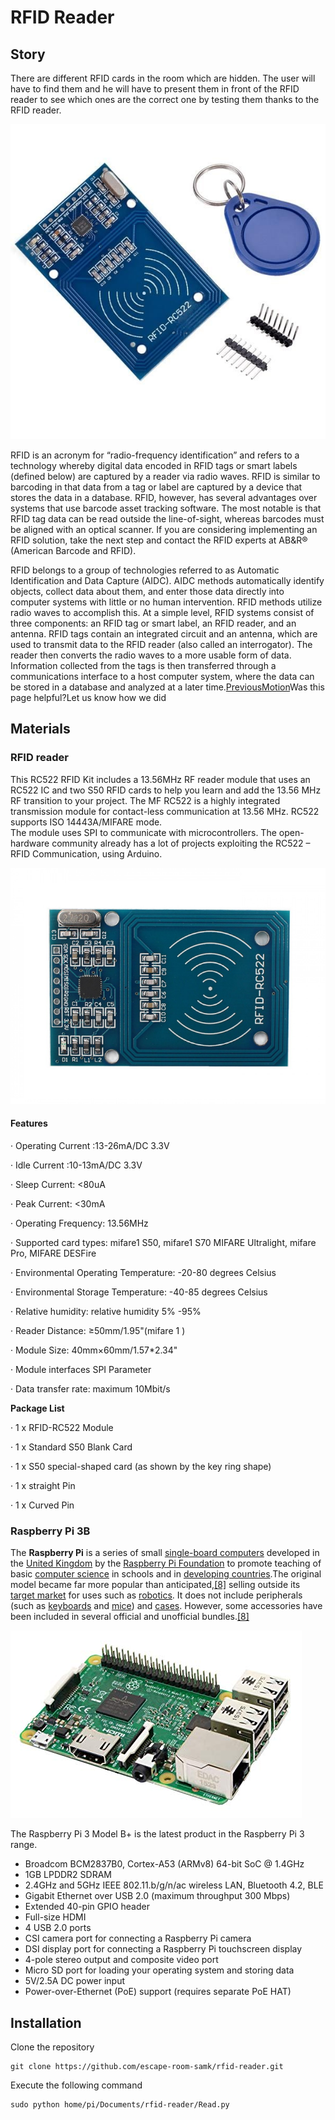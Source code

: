 # RFID Reader

## Story

There are different RFID cards in the room which are hidden. The user will have to find them and he will have to present them in front of the RFID reader to see which ones are the correct one by testing them thanks to the RFID reader. 

![](../.gitbook/assets/rfid-rc-22-1.jpg)

RFID is an acronym for “radio-frequency identification” and refers to a technology whereby digital data encoded in RFID tags or smart labels \(defined below\) are captured by a reader via radio waves. RFID is similar to barcoding in that data from a tag or label are captured by a device that stores the data in a database. RFID, however, has several advantages over systems that use barcode asset tracking software. The most notable is that RFID tag data can be read outside the line-of-sight, whereas barcodes must be aligned with an optical scanner. If you are considering implementing an RFID solution, take the next step and contact the RFID experts at AB&R® \(American Barcode and RFID\).

RFID belongs to a group of technologies referred to as Automatic Identification and Data Capture \(AIDC\). AIDC methods automatically identify objects, collect data about them, and enter those data directly into computer systems with little or no human intervention. RFID methods utilize radio waves to accomplish this. At a simple level, RFID systems consist of three components: an RFID tag or smart label, an RFID reader, and an antenna. RFID tags contain an integrated circuit and an antenna, which are used to transmit data to the RFID reader \(also called an interrogator\). The reader then converts the radio waves to a more usable form of data. Information collected from the tags is then transferred through a communications interface to a host computer system, where the data can be stored in a database and analyzed at a later time.[PreviousMotion](https://auxiliary.gitbook.io/project/)Was this page helpful?Let us know how we did  


## Materials 

### RFID reader

This RC522 RFID Kit includes a 13.56MHz RF reader module that uses an RC522 IC and two S50 RFID cards to help you learn and add the 13.56 MHz RF transition to your project. The MF RC522 is a highly integrated transmission module for contact-less communication at 13.56 MHz. RC522 supports ISO 14443A/MIFARE mode.  
 The module uses SPI to communicate with microcontrollers. The open-hardware community already has a lot of projects exploiting the RC522 – RFID Communication, using Arduino.

![](../.gitbook/assets/image%20%2819%29.png)

#### **Features**

·  Operating Current :13-26mA/DC 3.3V

·  Idle Current :10-13mA/DC 3.3V

·  Sleep Current: &lt;80uA

·  Peak Current: &lt;30mA

·  Operating Frequency: 13.56MHz

·  Supported card types: mifare1 S50, mifare1 S70 MIFARE Ultralight, mifare Pro, MIFARE DESFire

·  Environmental Operating Temperature: -20-80 degrees Celsius

·  Environmental Storage Temperature: -40-85 degrees Celsius

·  Relative humidity: relative humidity 5% -95%

·  Reader Distance: ≥50mm/1.95"\(mifare 1 \)

·  Module Size: 40mm×60mm/1.57\*2.34"

·  Module interfaces SPI Parameter

·  Data transfer rate: maximum 10Mbit/s

**Package List** 

·  1 x RFID-RC522 Module

·  1 x Standard S50 Blank Card

·  1 x S50 special-shaped card \(as shown by the key ring shape\)

·  1 x straight Pin

·  1 x Curved Pin

  


### Raspberry Pi 3B

The **Raspberry Pi** is a series of small [single-board computers](https://en.wikipedia.org/wiki/Single-board_computer) developed in the [United Kingdom](https://en.wikipedia.org/wiki/United_Kingdom) by the [Raspberry Pi Foundation](https://en.wikipedia.org/wiki/Raspberry_Pi_Foundation) to promote teaching of basic [computer science](https://en.wikipedia.org/wiki/Computer_science) in schools and in [developing countries](https://en.wikipedia.org/wiki/Developing_countries).The original model became far more popular than anticipated,[\[8\]](https://en.wikipedia.org/wiki/Raspberry_Pi#cite_note-1000x-8) selling outside its [target market](https://en.wikipedia.org/wiki/Target_market) for uses such as [robotics](https://en.wikipedia.org/wiki/Robotics). It does not include peripherals \(such as [keyboards](https://en.wikipedia.org/wiki/Keyboard_%28computing%29) and [mice](https://en.wikipedia.org/wiki/Mouse_%28computing%29)\) and [cases](https://en.wikipedia.org/wiki/Computer_case). However, some accessories have been included in several official and unofficial bundles.[\[8\]](https://en.wikipedia.org/wiki/Raspberry_Pi#cite_note-1000x-8)

![Raspberry Pi 3B](../.gitbook/assets/91zsu44+34l._sx466_.jpg)

The Raspberry Pi 3 Model B+ is the latest product in the Raspberry Pi 3 range.

* Broadcom BCM2837B0, Cortex-A53 \(ARMv8\) 64-bit SoC @ 1.4GHz
* 1GB LPDDR2 SDRAM
* 2.4GHz and 5GHz IEEE 802.11.b/g/n/ac wireless LAN, Bluetooth 4.2, BLE
* Gigabit Ethernet over USB 2.0 \(maximum throughput 300 Mbps\)
* Extended 40-pin GPIO header
* Full-size HDMI
* 4 USB 2.0 ports
* CSI camera port for connecting a Raspberry Pi camera
* DSI display port for connecting a Raspberry Pi touchscreen display
* 4-pole stereo output and composite video port
* Micro SD port for loading your operating system and storing data
* 5V/2.5A DC power input
* Power-over-Ethernet \(PoE\) support \(requires separate PoE HAT\)

## Installation

Clone the repository

```text
git clone https://github.com/escape-room-samk/rfid-reader.git
```

Execute the following command

```text
sudo python home/pi/Documents/rfid-reader/Read.py
```

